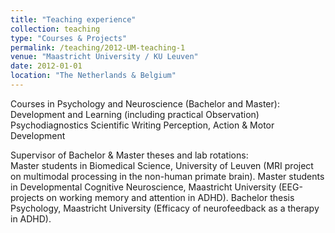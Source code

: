 ```yaml
---
title: "Teaching experience"
collection: teaching
type: "Courses & Projects"
permalink: /teaching/2012-UM-teaching-1
venue: "Maastricht University / KU Leuven"
date: 2012-01-01
location: "The Netherlands & Belgium"
---
```


Courses in Psychology and Neuroscience (Bachelor and Master):  
Development and Learning (including practical Observation)
Psychodiagnostics
Scientific Writing
Perception, Action & Motor Development

Supervisor of Bachelor & Master theses and lab rotations:  
Master students in Biomedical Science, University of Leuven (MRI project on multimodal processing in the non-human primate brain).
Master students in Developmental Cognitive Neuroscience, Maastricht University (EEG-projects on working memory and attention in ADHD).
Bachelor thesis Psychology, Maastricht University (Efficacy of neurofeedback as a therapy in ADHD).
